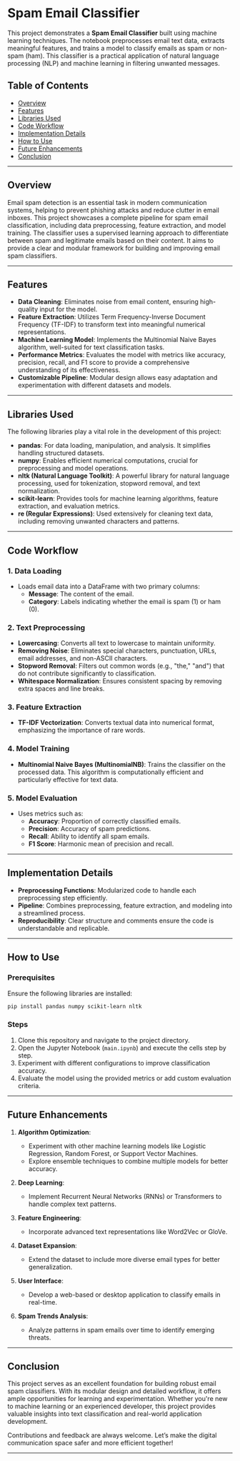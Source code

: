 # Spam Email Classifier

This project demonstrates a **Spam Email Classifier** built using machine learning techniques. The notebook preprocesses email text data, extracts meaningful features, and trains a model to classify emails as spam or non-spam (ham). This classifier is a practical application of natural language processing (NLP) and machine learning in filtering unwanted messages.

## Table of Contents

- [Overview](#overview)
- [Features](#features)
- [Libraries Used](#libraries-used)
- [Code Workflow](#code-workflow)
- [Implementation Details](#implementation-details)
- [How to Use](#how-to-use)
- [Future Enhancements](#future-enhancements)
- [Conclusion](#conclusion)

---

## Overview

Email spam detection is an essential task in modern communication systems, helping to prevent phishing attacks and reduce clutter in email inboxes. This project showcases a complete pipeline for spam email classification, including data preprocessing, feature extraction, and model training. The classifier uses a supervised learning approach to differentiate between spam and legitimate emails based on their content. It aims to provide a clear and modular framework for building and improving email spam classifiers.

---

## Features

- **Data Cleaning**: Eliminates noise from email content, ensuring high-quality input for the model.
- **Feature Extraction**: Utilizes Term Frequency-Inverse Document Frequency (TF-IDF) to transform text into meaningful numerical representations.
- **Machine Learning Model**: Implements the Multinomial Naive Bayes algorithm, well-suited for text classification tasks.
- **Performance Metrics**: Evaluates the model with metrics like accuracy, precision, recall, and F1 score to provide a comprehensive understanding of its effectiveness.
- **Customizable Pipeline**: Modular design allows easy adaptation and experimentation with different datasets and models.

---

## Libraries Used

The following libraries play a vital role in the development of this project:

- **pandas**: For data loading, manipulation, and analysis. It simplifies handling structured datasets.
- **numpy**: Enables efficient numerical computations, crucial for preprocessing and model operations.
- **nltk (Natural Language Toolkit)**: A powerful library for natural language processing, used for tokenization, stopword removal, and text normalization.
- **scikit-learn**: Provides tools for machine learning algorithms, feature extraction, and evaluation metrics.
- **re (Regular Expressions)**: Used extensively for cleaning text data, including removing unwanted characters and patterns.

---

## Code Workflow

### 1. Data Loading
- Loads email data into a DataFrame with two primary columns:
  - **Message**: The content of the email.
  - **Category**: Labels indicating whether the email is spam (1) or ham (0).

### 2. Text Preprocessing
- **Lowercasing**: Converts all text to lowercase to maintain uniformity.
- **Removing Noise**: Eliminates special characters, punctuation, URLs, email addresses, and non-ASCII characters.
- **Stopword Removal**: Filters out common words (e.g., "the," "and") that do not contribute significantly to classification.
- **Whitespace Normalization**: Ensures consistent spacing by removing extra spaces and line breaks.

### 3. Feature Extraction
- **TF-IDF Vectorization**: Converts textual data into numerical format, emphasizing the importance of rare words.

### 4. Model Training
- **Multinomial Naive Bayes (MultinomialNB)**: Trains the classifier on the processed data. This algorithm is computationally efficient and particularly effective for text data.

### 5. Model Evaluation
- Uses metrics such as:
  - **Accuracy**: Proportion of correctly classified emails.
  - **Precision**: Accuracy of spam predictions.
  - **Recall**: Ability to identify all spam emails.
  - **F1 Score**: Harmonic mean of precision and recall.

---

## Implementation Details

- **Preprocessing Functions**: Modularized code to handle each preprocessing step efficiently.
- **Pipeline**: Combines preprocessing, feature extraction, and modeling into a streamlined process.
- **Reproducibility**: Clear structure and comments ensure the code is understandable and replicable.

---

## How to Use

### Prerequisites
Ensure the following libraries are installed:
```bash
pip install pandas numpy scikit-learn nltk
```

### Steps
1. Clone this repository and navigate to the project directory.
2. Open the Jupyter Notebook (`main.ipynb`) and execute the cells step by step.
3. Experiment with different configurations to improve classification accuracy.
4. Evaluate the model using the provided metrics or add custom evaluation criteria.

---

## Future Enhancements

1. **Algorithm Optimization**:
   - Experiment with other machine learning models like Logistic Regression, Random Forest, or Support Vector Machines.
   - Explore ensemble techniques to combine multiple models for better accuracy.

2. **Deep Learning**:
   - Implement Recurrent Neural Networks (RNNs) or Transformers to handle complex text patterns.

3. **Feature Engineering**:
   - Incorporate advanced text representations like Word2Vec or GloVe.

4. **Dataset Expansion**:
   - Extend the dataset to include more diverse email types for better generalization.

5. **User Interface**:
   - Develop a web-based or desktop application to classify emails in real-time.

6. **Spam Trends Analysis**:
   - Analyze patterns in spam emails over time to identify emerging threats.

---

## Conclusion

This project serves as an excellent foundation for building robust email spam classifiers. With its modular design and detailed workflow, it offers ample opportunities for learning and experimentation. Whether you're new to machine learning or an experienced developer, this project provides valuable insights into text classification and real-world application development.

Contributions and feedback are always welcome. Let’s make the digital communication space safer and more efficient together!

---
